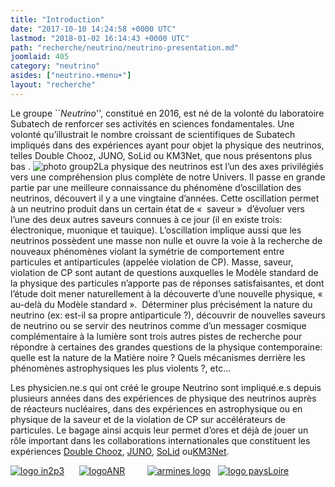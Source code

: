 ```yaml
---
title: "Introduction"
date: "2017-10-10 14:24:58 +0000 UTC"
lastmod: "2018-01-02 16:14:43 +0000 UTC"
path: "recherche/neutrino/neutrino-presentation.md"
joomlaid: 405
category: "neutrino"
asides: ["neutrino.+menu+"]
layout: "recherche"
---
```

Le groupe \`\`_Neutrino_'', constitué en 2016, est né de la volonté du laboratoire Subatech de renforcer ses activités en sciences fondamentales. Une volonté qu’illustrait le nombre croissant de scientifiques de Subatech impliqués dans des expériences ayant pour objet la physique des neutrinos, telles Double Chooz, JUNO, SoLid ou KM3Net, que nous présentons plus bas . ![photo group2](images/Recherche/neutrino/group/photo_group2.png "Some of the group members (Sept 2017) ")La physique des neutrinos est l’un des axes privilégiés vers une compréhension plus complète de notre Univers. Il passe en grande partie par une meilleure connaissance du phénomène d’oscillation des neutrinos, découvert il y a une vingtaine d’années. Cette oscillation permet à un neutrino produit dans un certain état de «  saveur »  d’évoluer vers l’une des deux autres saveurs connues à ce jour (il en existe trois: électronique, muonique et tauique). L’oscillation implique aussi que les neutrinos possèdent une masse non nulle et ouvre la voie à la recherche de nouveaux phénomènes violant la symétrie de comportement entre particules et antiparticules (appelée violation de CP). Masse, saveur, violation de CP sont autant de questions auxquelles le Modèle standard de la physique des particules n’apporte pas de réponses satisfaisantes, et dont l’étude doit mener naturellement à la découverte d’une nouvelle physique, « au-delà du Modèle standard ».  Déterminer plus précisément la nature du neutrino (ex: est-il sa propre antiparticule ?), découvrir de nouvelles saveurs de neutrino ou se servir des neutrinos comme d’un messager cosmique complémentaire à la lumière sont trois autres pistes de recherche pour répondre à certaines des grandes questions de la physique contemporaine: quelle est la nature de la Matière noire ? Quels mécanismes derrière les phénomènes astrophysiques les plus violents ?, etc... 

Les physicien.ne.s qui ont créé le groupe Neutrino sont impliqué.e.s depuis plusieurs années dans des expériences de physique des neutrinos auprès de réacteurs nucléaires, dans des expériences en astrophysique ou en physique de la saveur et de la violation de CP sur accélérateurs de particules. Le bagage ainsi acquis leur permet d’ores et déjà de jouer un rôle important dans les collaborations internationales que constituent les expériences [Double Chooz](index.php?option=com_content&view=article&id=415:doublechooz-fr&catid=60:neutrino-recherche&lang=fr-FR&Itemid=420), [JUNO](index.php?option=com_content&view=article&id=416:juno-experiment-fr&catid=60:neutrino-recherche&lang=fr-FR&Itemid=420), [SoLid](index.php?option=com_content&view=article&id=414:solid-2&catid=60:neutrino-recherche&lang=fr-FR&Itemid=420) ou[KM3Net](index.php?option=com_content&view=article&id=426:la-collaboration-km3net&catid=60:neutrino-recherche&lang=fr-FR&Itemid=420). 

[![logo in2p3](images/Recherche/neutrino/logo_in2p3.jpg)](http://www.in2p3.fr)      [![logoANR](images/Recherche/neutrino/logoANR.gif)](http://www.agence-nationale-recherche.fr)         [![armines logo](images/Recherche/neutrino/armines_logo.png)](https://www.armines.net)   [![logo paysLoire](images/Recherche/neutrino/logo_paysLoire.png)](http://www.paysdelaloire.fr)
